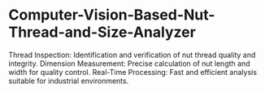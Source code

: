 # Computer-Vision-Based-Nut-Thread-and-Size-Analyzer
Thread Inspection: Identification and verification of nut thread quality and integrity.  Dimension Measurement: Precise calculation of nut length and width for quality control.  Real-Time Processing: Fast and efficient analysis suitable for industrial environments.  
